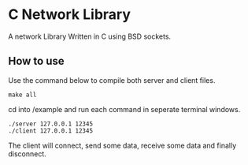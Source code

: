
# C Network Library
A network Library Written in C using BSD sockets.
## How to use
Use the command below to compile both server and client files.
```
make all
```
cd into /example and run each command in seperate terminal windows.
```
./server 127.0.0.1 12345
./client 127.0.0.1 12345
```
The client will connect, send some data, receive some data and finally disconnect.
